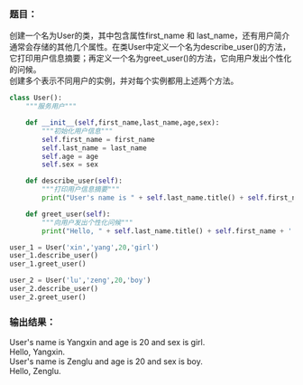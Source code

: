 ### 题目：
创建一个名为User的类，其中包含属性first_name 和 last_name，还有用户简介通常会存储的其他几个属性。在类User中定义一个名为describe_user()的方法，它打印用户信息摘要；再定义一个名为greet_user()的方法，它向用户发出个性化的问候。    
创建多个表示不同用户的实例，并对每个实例都用上述两个方法。

``` python
class User():
    """服务用户"""

    def __init__(self,first_name,last_name,age,sex):
        """初始化用户信息"""
        self.first_name = first_name
        self.last_name = last_name
        self.age = age
        self.sex = sex

    def describe_user(self):
        """打印用户信息摘要"""
        print("User's name is " + self.last_name.title() + self.first_name + " and age is " + str(self.age) + " and sex is " + self.sex + ".")

    def greet_user(self):
        """向用户发出个性化问候"""
        print("Hello, " + self.last_name.title() + self.first_name + '.')

user_1 = User('xin','yang',20,'girl')
user_1.describe_user()
user_1.greet_user()

user_2 = User('lu','zeng',20,'boy')
user_2.describe_user()
user_2.greet_user()

```

### 输出结果：  
User's name is Yangxin and age is 20 and sex is girl.   
Hello, Yangxin.    
User's name is Zenglu and age is 20 and sex is boy.   
Hello, Zenglu.   
